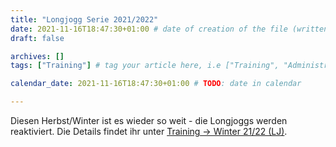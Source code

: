 ```yaml
---
title: "Longjogg Serie 2021/2022"
date: 2021-11-16T18:47:30+01:00 # date of creation of the file (written)
draft: false

archives: []
tags: ["Training"] # tag your article here, i.e ["Training", "Administratives"]

calendar_date: 2021-11-16T18:47:30+01:00 # TODO: date in calendar

---
```


Diesen Herbst/Winter ist es wieder so weit - die Longjoggs werden reaktiviert. Die Details findet ihr unter [Training -> Winter 21/22 (LJ)](/training/lj_w_2021_2022/).

<!--more-->

